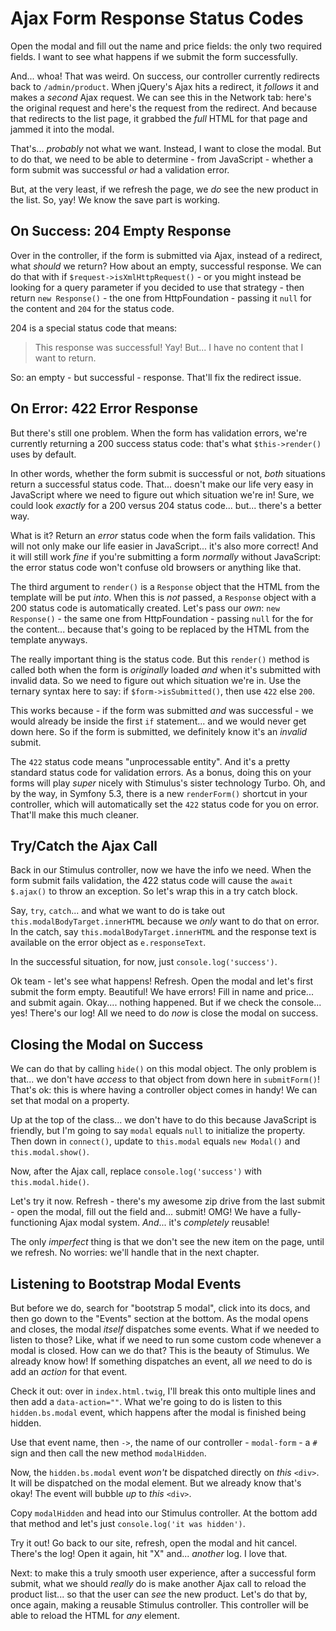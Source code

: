 # Ajax Form Response Status Codes

Open the modal and fill out the name and price fields: the only two required fields.
I want to see what happens if we submit the form successfully.

And... whoa! That was weird. On success, our controller currently redirects back
to `/admin/product`. When jQuery's Ajax hits a redirect, it *follows* it and makes
a *second* Ajax request. We can see this in the Network tab: here's the original
request and here's the request from the redirect. And because that redirects to
the list page, it grabbed the *full* HTML for that page and jammed it into the modal.

That's... *probably* not what we want. Instead, I want to close the modal. But to
do that, we need to be able to determine - from JavaScript - whether a form submit
was successful *or* had a validation error.

But, at the very least, if we refresh the page, we *do* see the new product in
the list. So, yay! We know the save part is working.

## On Success: 204 Empty Response

Over in the controller, if the form is submitted via Ajax, instead of a redirect,
what *should* we return? How about an empty, successful response. We can do that
with if `$request->isXmlHttpRequest()` - or you might instead be looking for a
query parameter if you decided to use that strategy - then return
`new Response()` - the one from HttpFoundation - passing it `null` for the
content and `204` for the status code.

204 is a special status code that means:

> This response was successful! Yay! But... I have no content that I want to return.

So: an empty - but successful - response. That'll fix the redirect issue.

## On Error: 422 Error Response

But there's still one problem. When the form has validation errors, we're
currently returning a 200 success status code: that's what `$this->render()`
uses by default.

In other words, whether the form submit is successful or not, *both* situations
return a successful status code. That... doesn't make our life very easy in JavaScript
where we need to figure out which situation we're in! Sure, we could look *exactly*
for a 200 versus 204 status code... but... there's a better way.

What is it? Return an *error* status code when the form fails validation. This will
not only make our life easier in JavaScript... it's also more correct! And it will
still work *fine* if you're submitting a form *normally* without JavaScript: the
error status code won't confuse old browsers or anything like that.

The third argument to `render()` is a `Response` object that the HTML from the
template will be put *into*. When this is *not* passed, a `Response` object with
a 200 status code is automatically created. Let's pass our *own*:
`new Response()` - the same one from HttpFoundation - passing `null` for the
for the content... because that's going to be replaced by the HTML from the template
anyways.

The really important thing is the status code. But this `render()` method
is called both when the form is *originally* loaded *and* when it's submitted with
invalid data. So we need to figure out which situation we're in. Use the ternary
syntax here to say: if `$form->isSubmitted()`, then use `422` else `200`.

This works because - if the form was submitted *and* was successful - we would already
be inside the first `if` statement... and we would never get down here. So if the
form is submitted, we definitely know it's an *invalid* submit.

The `422` status code means "unprocessable entity". And it's a pretty standard
status code for validation errors. As a bonus, doing this on your forms will play
*super* nicely with Stimulus's sister technology Turbo. Oh, and by the way, in
Symfony 5.3, there is a new `renderForm()` shortcut in your controller, which will
automatically set the `422` status code for you on error. That'll make this much
cleaner.

## Try/Catch the Ajax Call

Back in our Stimulus controller, now we have the info we need. When the form
submit fails validation, the 422 status code will cause the `await $.ajax()`
to throw an exception. So let's wrap this in a try catch block.

Say, `try`, `catch`... and what we want to do is take out
`this.modalBodyTarget.innerHTML` because we *only* want to do that on error. In
the catch, say `this.modalBodyTarget.innerHTML` and the response text is available
on the error object as `e.responseText`.

In the successful situation, for now, just `console.log('success')`.

Ok team - let's see what happens! Refresh. Open the modal and let's first submit
the form empty. Beautiful! We have errors! Fill in name and price... and submit
again. Okay.... nothing happened. But if we check the console... yes! There's our
log! All we need to do *now* is close the modal on success.

## Closing the Modal on Success

We can do that by calling `hide()` on this modal object. The only problem is that...
we don't have *access* to that object from down here in `submitForm()`! That's ok:
this is where having a controller object comes in handy! We can set that modal on
a property.

Up at the top of the class... we don't have to do this because JavaScript is friendly,
but I'm going to say `modal` equals `null` to initialize the property. Then down
in `connect()`, update to `this.modal` equals `new Modal()` and
`this.modal.show()`.

Now, after the Ajax call, replace `console.log('success')` with
`this.modal.hide()`.

Let's try it now. Refresh - there's my awesome zip drive from the last submit - open
the modal, fill out the field and... submit! OMG! We have a fully-functioning
Ajax modal system. *And*... it's *completely* reusable!

The only *imperfect* thing is that we don't see the new item on the page, until
we refresh. No worries: we'll handle that in the next chapter.

## Listening to Bootstrap Modal Events

But before we do, search for "bootstrap 5 modal", click into its docs, and then go
down to the "Events" section at the bottom. As the modal opens and closes, the
modal *itself* dispatches some events. What if we needed to listen to those? Like,
what if we need to run some custom code whenever a modal is closed. How can we do
that? This is the beauty of Stimulus. We already know how! If something dispatches
an event, all *we* need to do is add an *action* for that event.

Check it out: over in `index.html.twig`, I'll break this
onto multiple lines and then add a `data-action=""`. What we're going to do is listen
to this `hidden.bs.modal` event, which happens after the modal is finished being
hidden.

Use that event name, then `->`, the name of our controller - `modal-form` - a
`#` sign and then call the new method `modalHidden`.

Now, the `hidden.bs.modal` event *won't* be dispatched directly on *this*
`<div>`. It will be dispatched on the modal element. But we already know that's okay!
The event will bubble *up* to *this* `<div>`.

Copy `modalHidden` and head into our Stimulus controller. At the bottom add that
method and let's just `console.log('it was hidden')`.

Try it out! Go back to our site, refresh, open the modal and hit cancel. There's
the log! Open it again, hit "X" and... *another* log. I love that.

Next: to make this a truly smooth user experience, after a successful form
submit, what we should *really* do is make another Ajax call to reload the product
list... so that the user can *see* the new product. Let's do that by, once again,
making a reusable Stimulus controller. This controller will be able to reload the
HTML for *any* element.
